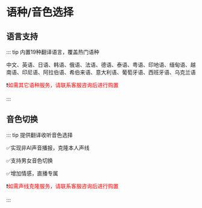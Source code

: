 # 语种/音色选择

## 语言支持

::: tip 内置19种翻译语言，覆盖热门语种

中文、英语、日语、韩语、俄语、法语、德语、泰语、粤语、印地语、缅甸语、越南语、印尼语、阿拉伯语、希伯来语、意大利语、葡萄牙语、西班牙语、乌克兰语

❗️<font style="color: red">如需其它语种服务，请联系客服咨询后进行购置</font>

:::

## 音色切换

::: tip 提供翻译收听音色选择

✅实现非AI声音播报，克隆本人声线

✅支持男女音色切换

✅增加情感，直播专属

❗️<font style="color: red">如需声线克隆服务，请联系客服咨询后进行购置</font>

:::
